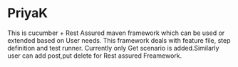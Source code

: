 # PriyaK
This is cucumber + Rest Assured maven framework which can be used or extended based on User needs.
This framework deals with feature file, step definition and test runner.
Currently only Get scenario is added.Similarly user can add post,put delete for Rest assured Freamework.

